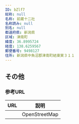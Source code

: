 ```yaml
---
ID: bZlf7
総称: null
名称: 前蔵十二社
名称読み: null
別名: null
都道府県: 新潟県
区域: 津南町
緯度: 36.8995724
経度: 138.6259567
郵便番号: 9498127
住所: 新潟県中魚沼郡津南町結東寅３１１
---
```


## その他

### 参考URL

| URL | 説明          |
| --- | ------------- |
|     | OpenStreetMap |
